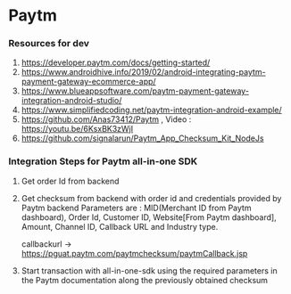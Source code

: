 # Paytm
### Resources for dev
 1. https://developer.paytm.com/docs/getting-started/
 2. https://www.androidhive.info/2019/02/android-integrating-paytm-payment-gateway-ecommerce-app/
 3. https://www.blueappsoftware.com/paytm-payment-gateway-integration-android-studio/
 4. https://www.simplifiedcoding.net/paytm-integration-android-example/
 5. https://github.com/Anas73412/Paytm , Video : https://youtu.be/6KsxBK3zWjI
 6. https://github.com/signalarun/Paytm_App_Checksum_Kit_NodeJs
 
### Integration Steps for Paytm all-in-one SDK
 1. Get order Id from backend
 2. Get checksum from backend with order id and credentials provided by Paytm backend
    Parameters are :
     MID(Merchant ID from Paytm dashboard), Order Id, Customer ID, Website[From Paytm dashboard], Amount, Channel ID, Callback URL and
     Industry type.
     
     callbackurl -> https://pguat.paytm.com/paytmchecksum/paytmCallback.jsp
 3. Start transaction with all-in-one-sdk using the required parameters in the Paytm documentation along the previously obtained checksum    
    
 
 
 
